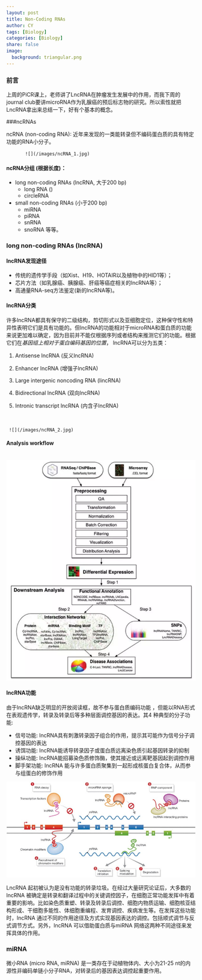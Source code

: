```yaml
---
layout: post
title: Non-Coding RNAs
author: CY
tags: [Biology]
categories: [Biology]
share: false
image:
  background: triangular.png 
---
```




### 前言

上周的PiCR课上，老师讲了LncRNA在肿瘤发生发展中的作用，而我下周的journal club要讲microRNA作为乳腺癌的预后标志物的研究。所以索性就把LncRNA拿出来总结一下，好有个基本的概念。



###ncRNAs

ncRNA (non-coding RNA): 近年来发现的一类能转录但不编码蛋白质的具有特定功能的RNA小分子。

 		   ![](/images/ncRNA_1.jpg)       

#### ncRNA分组 (根据长度)：

- long non-coding RNAs (lncRNA, 大于200 bp)
  - long  RNA ()
  - circleRNA
- small non-coding RNAs (小于200 bp)
  - miRNA
  - piRNA
  - snRNA
  - snoRNA 等等。




### long non-coding RNAs (lncRNA)          

#### lncRNA发现途径

- 传统的遗传学手段（如Xist、H19、HOTAIR以及植物中的HID1等）；
- 芯片方法（如乳腺癌、胰腺癌、肝癌等癌症相关的lncRNA等）；
- 高通量RNA-seq方法鉴定(新的lncRNA等)。



#### lncRNA分类

许多lncRNA都具有保守的二级结构，剪切形式以及亚细胞定位，这种保守性和特 异性表明它们是具有功能的。但lncRNA的功能相对于microRNA和蛋白质的功能来说更加难以确定，因为目前并不能仅根据序列或者结构来推测它们的功能。根据它们在*基因组上相对于蛋白编码基因的位置*， lncRNA可以分为五类：       

  1.  Antisense lncRNA (反义lncRNA)             

  2.  Enhancer lncRNA (增强子lncRNA)                      

  3.  Large intergenic noncoding RNA (lincRNA)                     

  4.  Bidirectional lncRNA (双向lncRNA)                         

  5.  Intronic transcript lncRNA (内含子lncRNA)        

     ​

     ![](/images/ncRNA_2.jpg)                                  

#### Analysis workflow     

​         ![](/images/ncRNA_3.png)         

#### lncRNA功能                    

由于lncRNA缺乏明显的开放阅读框，故不参与蛋白质编码功能 ，但能以RNA形式在表观遗传学，转录及转录后等多种层面调控基因的表达。其4 种典型的分子功能:       

- 信号功能: lncRNA具有刺激转录因子组合的作用，提示其可能作为信号分子调控基因的表达       
- 诱饵功能: lncRNA能诱导转录因子或蛋白质远离染色质引起基因转录的抑制      
- 操纵功能: lncRNA能招募染色质修饰酶，使其接近或远离靶基因起到调控作用          
- 脚手架功能: lncRNA 能与许多蛋白质聚集到一起形成核蛋白复合体，从而参与组蛋白的修饰作用

![](/images/ncRNA_4.png)               

LncRNA 起初被认为是没有功能的转录垃圾。在经过大量研究论证后，大多数的lncRNA 被确定是转录和翻译过程中的关键调控因子，在细胞正常功能发挥中有着重要的影响。比如染色质重塑、转录及转录后调控、细胞内物质运输、细胞核亚结构形成、干细胞多能性、体细胞重编程、发育调控、疾病发生等。在发挥这些功能时，lncRNA 通过不同的作用途径及方式实现基因表达的调控。包括顺式调节与反式调节方式。另外，lncRNA 可以借助蛋白质与miRNA 网络这两种不同途径来发挥具体的作用。      



### miRNA 

微小RNA (micro RNA, miRNA) 是一类存在于动植物体内、大小为21-25 nt的内源性非编码单链小分子RNA，对转录后的基因表达调控起重要作用。







